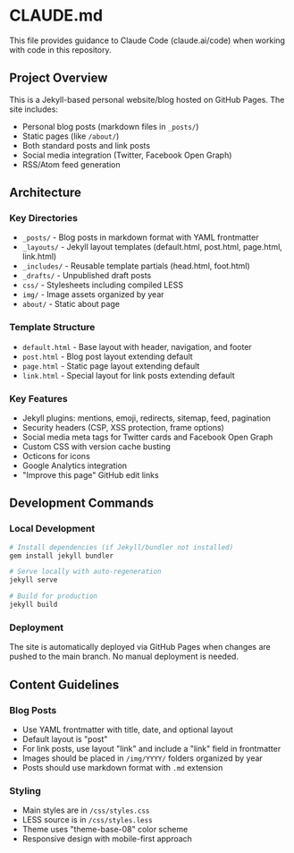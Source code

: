 # CLAUDE.md

This file provides guidance to Claude Code (claude.ai/code) when working with code in this repository.

## Project Overview

This is a Jekyll-based personal website/blog hosted on GitHub Pages. The site includes:
- Personal blog posts (markdown files in `_posts/`)
- Static pages (like `/about/`)
- Both standard posts and link posts
- Social media integration (Twitter, Facebook Open Graph)
- RSS/Atom feed generation

## Architecture

### Key Directories
- `_posts/` - Blog posts in markdown format with YAML frontmatter
- `_layouts/` - Jekyll layout templates (default.html, post.html, page.html, link.html)
- `_includes/` - Reusable template partials (head.html, foot.html)
- `_drafts/` - Unpublished draft posts
- `css/` - Stylesheets including compiled LESS
- `img/` - Image assets organized by year
- `about/` - Static about page

### Template Structure
- `default.html` - Base layout with header, navigation, and footer
- `post.html` - Blog post layout extending default
- `page.html` - Static page layout extending default  
- `link.html` - Special layout for link posts extending default

### Key Features
- Jekyll plugins: mentions, emoji, redirects, sitemap, feed, pagination
- Security headers (CSP, XSS protection, frame options)
- Social media meta tags for Twitter cards and Facebook Open Graph
- Custom CSS with version cache busting
- Octicons for icons
- Google Analytics integration
- "Improve this page" GitHub edit links

## Development Commands

### Local Development
```bash
# Install dependencies (if Jekyll/bundler not installed)
gem install jekyll bundler

# Serve locally with auto-regeneration
jekyll serve

# Build for production
jekyll build
```

### Deployment
The site is automatically deployed via GitHub Pages when changes are pushed to the main branch. No manual deployment is needed.

## Content Guidelines

### Blog Posts
- Use YAML frontmatter with title, date, and optional layout
- Default layout is "post" 
- For link posts, use layout "link" and include a "link" field in frontmatter
- Images should be placed in `/img/YYYY/` folders organized by year
- Posts should use markdown format with `.md` extension

### Styling
- Main styles are in `/css/styles.css` 
- LESS source is in `/css/styles.less`
- Theme uses "theme-base-08" color scheme
- Responsive design with mobile-first approach